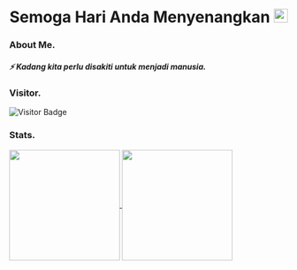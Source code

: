 <h1 align="center">Semoga Hari Anda Menyenangkan <img src="https://media.giphy.com/media/hvRJCLFzcasrR4ia7z/giphy.gif" width="25px" height="25px"> </h1> 

### About Me.
##### ⚡ Kadang kita perlu disakiti untuk menjadi manusia.

### Visitor.
![Visitor Badge](https://visitor-badge.laobi.icu/badge?page_id=lastzidanemagaba)

### Stats.
<a href="https://github.com/lastzidanemagaba">
  <img height="200px" align="center" src="https://github-readme-stats.vercel.app/api?username=lastzidanemagaba&show_icons=true&count_private=true&hide_border=false&theme=dracula" />
</a>
<a href="https://github.com/lastzidanemagaba">
  <img height="200px" align="center" src="https://github-readme-stats.vercel.app/api/top-langs/?username=lastzidanemagaba&layout=compact&langs_count=20&count_private=true&hide_border=false&theme=dracula" />
</a>




